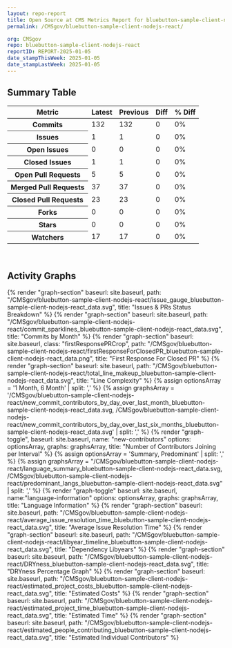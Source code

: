 ```yaml
---
layout: repo-report
title: Open Source at CMS Metrics Report for bluebutton-sample-client-nodejs-react | REPORT-2025-01-05
permalink: /CMSgov/bluebutton-sample-client-nodejs-react/

org: CMSgov
repo: bluebutton-sample-client-nodejs-react
reportID: REPORT-2025-01-05
date_stampThisWeek: 2025-01-05
date_stampLastWeek: 2025-01-05
---
```

<div class="summary-table">
  <table class="usa-table usa-table--borderless">
    <h2> Summary Table </h2>
    <thead>
      <tr>
        <th scope="col">Metric</th>
        <th scope="col">Latest</th>
        <th scope="col">Previous</th>
        <th scope="col">Diff</th>
        <th scope="col">% Diff</th>
      </tr>
    </thead>
    <tbody>
      <tr>
        <th scope="row">Commits</th>
        <td>132</td>
        <td>132</td>
        <td style="" >0</td>
        <td style="" >0%</td>
      </tr>
      <tr>
        <th scope="row">Issues</th>
        <td>1</td>
        <td>1</td>
        <td style="" >0</td>
        <td style="" >0%</td>
      </tr>
      <tr>
        <th scope="row">Open Issues</th>
        <td>0</td>
        <td>0</td>
        <td style="" >0</td>
        <td style="" >0%</td>
      </tr>
      <tr>
        <th scope="row">Closed Issues</th>
        <td>1</td>
        <td>1</td>
        <td style="" >0</td>
        <td style="" >0%</td>
      </tr>
      <tr>
        <th scope="row">Open Pull Requests</th>
        <td>5</td>
        <td>5</td>
        <td style="" >0</td>
        <td style="" >0%</td>
      </tr>
      <tr>
        <th scope="row">Merged Pull Requests</th>
        <td>37</td>
        <td>37</td>
        <td style="" >0</td>
        <td style="" >0%</td>
      </tr>
      <tr>
        <th scope="row">Closed Pull Requests</th>
        <td>23</td>
        <td>23</td>
        <td style="" >0</td>
        <td style="" >0%</td>
      </tr>
      <tr>
        <th scope="row">Forks</th>
        <td>0</td>
        <td>0</td>
        <td style="" >0</td>
        <td style="" >0%</td>
      </tr>
      <tr>
        <th scope="row">Stars</th>
        <td>0</td>
        <td>0</td>
        <td style="" >0</td>
        <td style="" >0%</td>
      </tr>
      <tr>
        <th scope="row">Watchers</th>
        <td>17</td>
        <td>17</td>
        <td style="" >0</td>
        <td style="" >0%</td>
      </tr>
    </tbody>
  </table>
</div>
<div class="graph-container">
  <br>
  <h2>Activity Graphs</h2>
  <div class="all-graphs">
    <!--- Issues/PRs Status Breakdown Graph -->
    {% render "graph-section"  baseurl: site.baseurl, path: "/CMSgov/bluebutton-sample-client-nodejs-react/issue_gauge_bluebutton-sample-client-nodejs-react_data.svg", title: "Issues & PRs Status Breakdown" %}
    <!--- Contributor Activity Line Graph -->
    {% render "graph-section" baseurl: site.baseurl, path: "/CMSgov/bluebutton-sample-client-nodejs-react/commit_sparklines_bluebutton-sample-client-nodejs-react_data.svg", title: "Commits by Month" %}
    <!--- First Response For Closed PR Scatterplot -->
    {% render "graph-section" baseurl: site.baseurl, class: "firstResponsePRCrop", path: "/CMSgov/bluebutton-sample-client-nodejs-react/firstResponseForClosedPR_bluebutton-sample-client-nodejs-react_data.png", title: "First Response For Closed PR" %}
    <!--- Line Complexity Graphs -->
    {% render "graph-section" baseurl: site.baseurl, path: "/CMSgov/bluebutton-sample-client-nodejs-react/total_line_makeup_bluebutton-sample-client-nodejs-react_data.svg", title: "Line Complexity" %}
    <!--- New Commit Contributors by Day over Last Month and Last 6 Months -->
      {% assign optionsArray = '1 Month, 6 Month' | split: ',' %}
      {% assign graphsArray = '/CMSgov/bluebutton-sample-client-nodejs-react/new_commit_contributors_by_day_over_last_month_bluebutton-sample-client-nodejs-react_data.svg, /CMSgov/bluebutton-sample-client-nodejs-react/new_commit_contributors_by_day_over_last_six_months_bluebutton-sample-client-nodejs-react_data.svg' | split: ',' %}
      {% render "graph-toggle", baseurl: site.baseurl, name: "new-contributors" options: optionsArray, graphs: graphsArray, title: "Number of Contributors Joining per Interval" %}
    <!-- Languages Graphs - Summary + Predominant -->
    {% assign optionsArray = 'Summary, Predominant' | split: ',' %}
    {% assign graphsArray = "/CMSgov/bluebutton-sample-client-nodejs-react/language_summary_bluebutton-sample-client-nodejs-react_data.svg, /CMSgov/bluebutton-sample-client-nodejs-react/predominant_langs_bluebutton-sample-client-nodejs-react_data.svg" | split: ',' %}
    {% render "graph-toggle" baseurl: site.baseurl, name:"language-information" options: optionsArray, graphs: graphsArray, title: "Language Information" %}
    <!-- Average Issue Resolution Time -->
    {% render "graph-section" baseurl: site.baseurl, path: "/CMSgov/bluebutton-sample-client-nodejs-react/average_issue_resolution_time_bluebutton-sample-client-nodejs-react_data.svg", title: "Average Issue Resolution Time" %}
    <!-- Libyear Timeline Graph -->
    {% render "graph-section" baseurl: site.baseurl, path: "/CMSgov/bluebutton-sample-client-nodejs-react/libyear_timeline_bluebutton-sample-client-nodejs-react_data.svg", title: "Dependency Libyears" %}
    <!-- DRYness Percentages Graph -->
    {% render "graph-section" baseurl: site.baseurl, path: "/CMSgov/bluebutton-sample-client-nodejs-react/DRYness_bluebutton-sample-client-nodejs-react_data.svg", title: "DRYness Percentage Graph" %}
    <!-- Cost Estimate Chart -->
    {% render "graph-section" baseurl: site.baseurl, path: "/CMSgov/bluebutton-sample-client-nodejs-react/estimated_project_costs_bluebutton-sample-client-nodejs-react_data.svg", title: "Estimated Costs" %}
     <!-- Time Estimate Chart -->
    {% render "graph-section" baseurl: site.baseurl, path: "/CMSgov/bluebutton-sample-client-nodejs-react/estimated_project_time_bluebutton-sample-client-nodejs-react_data.svg", title: "Estimated Time" %}
    <!-- Contributor Estimate Chart -->
    {% render "graph-section" baseurl: site.baseurl, path: "/CMSgov/bluebutton-sample-client-nodejs-react/estimated_people_contributing_bluebutton-sample-client-nodejs-react_data.svg", title: "Estimated Individual Contributors" %}
</div>